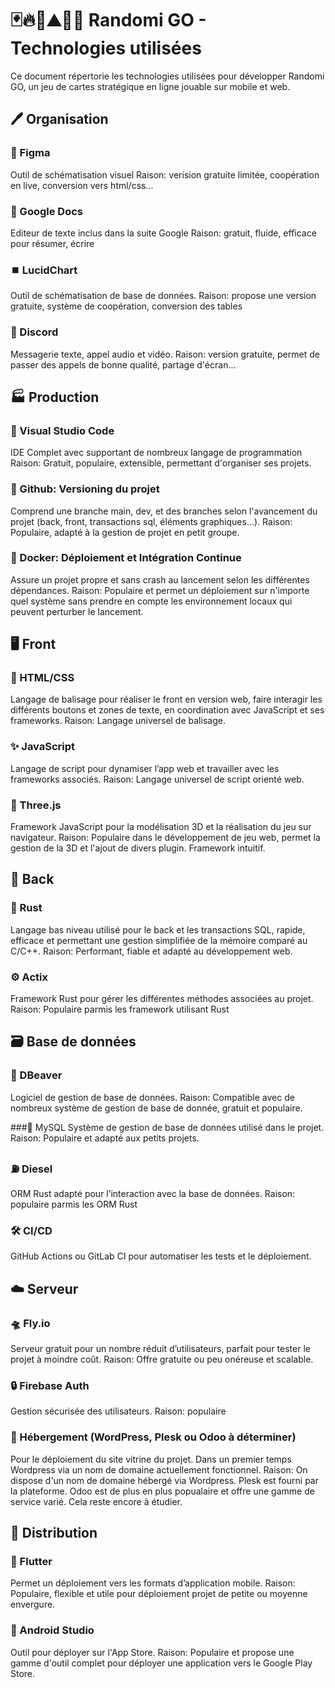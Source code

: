 
# 🃏🔥🍃⛰️🌊🎲 Randomi GO - Technologies utilisées

Ce document répertorie les technologies utilisées pour développer Randomi GO, un jeu de cartes stratégique en ligne jouable sur mobile et web.

## 🖊️ Organisation 

### 🎨 Figma
Outil de schématisation visuel  Raison: verision gratuite limitée, coopération en live, conversion vers html/css...

### 📃 Google Docs
Editeur de texte inclus dans la suite Google  Raison: gratuit, fluide, efficace pour résumer, écrire

### ⏹️ LucidChart
Outil de schématisation de base de données.
Raison: propose une version gratuite, système de coopération, conversion des tables 

### 👾 Discord 
Messagerie texte, appel audio et vidéo.
Raison: version gratuite, permet de passer des appels de bonne qualité, partage d'écran...

## 🏭 Production 

### 📝 Visual Studio Code
IDE Complet avec supportant de nombreux langage de programmation
Raison: Gratuit, populaire, extensible, permettant d'organiser ses projets.

### 🐙 Github: Versioning du projet
Comprend une branche main, dev, et des branches selon l'avancement du projet (back, front, transactions sql, éléments graphiques...).
Raison: Populaire, adapté à la gestion de projet en petit groupe.

### 🐋 Docker: Déploiement et Intégration Continue
Assure un projet propre et sans crash au lancement selon les différentes dépendances.
Raison: Populaire et permet un déploiement sur n'importe quel système sans prendre en compte les environnement locaux qui peuvent perturber le lancement.

## 🖥️ Front

### 🔰 HTML/CSS
Langage de balisage pour réaliser le front en version web, faire interagir les différents boutons et zones de texte, en coordination avec JavaScript et ses frameworks.
Raison: Langage universel de balisage.

### ✨ JavaScript
Langage de script pour dynamiser l’app web et travailler avec les frameworks associés.
Raison: Langage universel de script orienté web.

### 🔺 Three.js
Framework JavaScript pour la modélisation 3D et la réalisation du jeu sur navigateur.
Raison: Populaire dans le développement de jeu web, permet la gestion de la 3D et l'ajout de divers plugin. Framework intuitif.

## 🏢 Back

### 🦀 Rust
Langage bas niveau utilisé pour le back et les transactions SQL, rapide, efficace et permettant une gestion simplifiée de la mémoire comparé au C/C++.
Raison: Performant, fiable et adapté au développement web.

### ⚙️ Actix
Framework Rust pour gérer les différentes méthodes associées au projet.
Raison: Populaire parmis les framework utilisant Rust

## 🗃️ Base de données

### 🦫 DBeaver
Logiciel de gestion de base de données.
Raison: Compatible avec de nombreux système de gestion de base de donnée, gratuit et populaire.

###🐬 MySQL
Système de gestion de base de données utilisé dans le projet.
Raison: Populaire et adapté aux petits projets.

### ⛽ Diesel
ORM Rust adapté pour l’interaction avec la base de données.
Raison: populaire parmis les ORM Rust

### 🛠 CI/CD
GitHub Actions ou GitLab CI pour automatiser les tests et le déploiement.

## ☁️ Serveur

### 🛸 Fly.io
Serveur gratuit pour un nombre réduit d’utilisateurs, parfait pour tester le projet à moindre coût.
Raison: Offre gratuite ou peu onéreuse et scalable.

### 🔒 Firebase Auth
Gestion sécurisée des utilisateurs.
Raison: populaire

### 🏨 Hébergement (WordPress, Plesk ou Odoo à déterminer)
Pour le déploiement du site vitrine du projet. Dans un premier temps Wordpress via un nom de domaine actuellement fonctionnel.
Raison: On dispose d'un nom de domaine hébergé via Wordpress. Plesk est fourni par la plateforme. Odoo est de plus en plus popualaire et offre une gamme de service varié. Cela reste encore à étudier.

## 🎁 Distribution 

### 📱 Flutter
Permet un déploiement vers les formats d’application mobile.
Raison: Populaire, flexible et utile pour déploiement projet de petite ou moyenne envergure.

### 🤖 Android Studio
Outil pour déployer sur l'App Store.
Raison: Populaire et propose une gamme d'outil complet pour déployer une application vers le Google Play Store.

